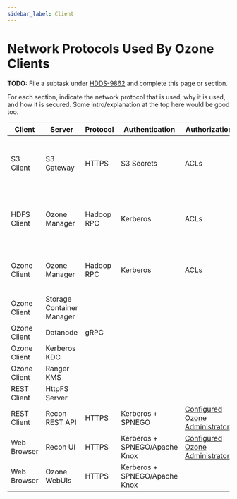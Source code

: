 ```yaml
---
sidebar_label: Client
---
```


# Network Protocols Used By Ozone Clients

**TODO:** File a subtask under [HDDS-9862](https://issues.apache.org/jira/browse/HDDS-9862) and complete this page or section.

For each section, indicate the network protocol that is used, why it is used, and how it is secured. Some intro/explanation at the top here would be good too.

| Client | Server | Protocol | Authentication | Authorization | Encryption | Notes |
|-|-|-|-|-|-|-|
| S3 Client | S3 Gateway | HTTPS | S3 Secrets | ACLs | TLS | S3 Gateway REST API is compatible with regular S3 HTTP clients. |
| HDFS Client | Ozone Manager | Hadoop RPC | Kerberos | ACLs | SASL | HDFS client uses Ozone client jar internally to communicate with Ozone. |
| Ozone Client | Ozone Manager | Hadoop RPC | Kerberos | ACLs | SASL | Hadoop RPC is used to transfer Kerberos information. |
| Ozone Client | Storage Container Manager | | | | | |
| Ozone Client | Datanode | gRPC |  | | | |
| Ozone Client | Kerberos KDC | | | | | |
| Ozone Client | Ranger KMS | | | | | |
| REST Client | HttpFS Server | | | | | |
| REST Client | Recon REST API | HTTPS | Kerberos + SPNEGO | [Configured Ozone Administrators](../../administrator-guide/configuration/security/administrators) | TLS | |
| Web Browser | Recon UI | HTTPS | Kerberos + SPNEGO/Apache Knox | [Configured Ozone Administrators](../../administrator-guide/configuration/security/administrators) | TLS | |
| Web Browser | Ozone WebUIs | HTTPS | Kerberos + SPNEGO/Apache Knox | | TLS | |
